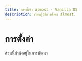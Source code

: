 ```yaml
---
title: การตั้งค่า almost - Vanilla OS
description: เรียนรู้วิธีการตั้งค่า almost.
---
```


# การตั้งค่า

ส่วนนี้กำลังอยู่ในการพัฒนา
